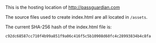 This is the hosting location of http://passguardian.com

The source files used to create index.html are all located in `/assets`.

The current SHA-256 hash of the index.html file is:
    
	c92dc68587cc710f4b99a851f9a06c416f5c5b10908d60fc4c28993834b4c8fa